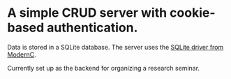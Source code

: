 # A simple CRUD server with cookie-based authentication. 

Data is stored in a SQLite database. The server uses the [SQLite driver from ModernC](https://pkg.go.dev/modernc.org/sqlite]).

Currently set up as the backend for organizing a research seminar. 
